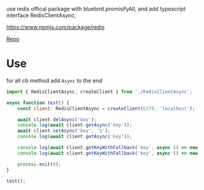 use redis offical package with bluebird.promisifyAll, and add typescript interface RedisClientAsync,

https://www.npmjs.com/package/redis

[Repo](https://github.com/barnuri/redis-client-async-js)

# Use

for all cb method add `Async` to the end

```js
import { RedisClientAsync, createClient } from './RedisClientAsync';

async function test() {
    const client: RedisClientAsync = createClient(6379, 'localhost');

    await client.delAsync('key');
    console.log(await client.getAsync('key'));
    await client.setAsync('key', '1');
    console.log(await client.getAsync('key'));

    console.log(await client.getKeyWithFallback('key', async () => new Date().toDateString() as any));
    console.log(await client.getKeyWithFallback('key', async () => new Date().toDateString() as any));

    process.exit(0);
}

test();
```
